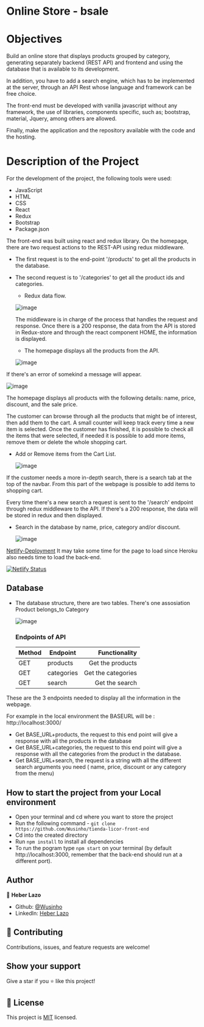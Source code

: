 # Online Store - bsale

# Objectives

Build an online store that displays products grouped by category, generating separately backend (REST API) and frontend and using the database that is available to its development.

In addition, you have to add a search engine, which has to be implemented at the server, through an API Rest whose language and framework can be free choice.

The front-end must be developed with vanilla javascript without any framework, the use of libraries, components
specific, such as; bootstrap, material, Jquery, among others are allowed.

Finally, make the application and the repository available with the code and the hosting.

# Description of the Project

For the development of the project, the following tools were used:

- JavaScript
- HTML
- CSS
- React
- Redux
- Bootstrap
- Package.json

The front-end was built using react and redux library.
On the homepage, there are two request actions to the REST-API using redux middleware.

- The first request is to the end-point '/products' to get all the products in the database.
- The second request is to '/categories' to get all the product ids and categories.

  - Redux data flow.

  ![image](./src/assets/Redux-diagram.png)

  The middleware is in charge of the process that handles the request and response. Once there is a 200 response, the data from the API is stored in Redux-store and through the react component HOME, the information is displayed.

  - The homepage displays all the products from the API.

  ![image](./src/assets/Home.png)

If there's an error of somekind a message will appear.

![image](./src/assets/Error_message.png)

The homepage displays all products with the following details: name, price, discount, and the sale price.

The customer can browse through all the products that might be of interest, then add them to the cart. A small counter will keep track every time a new item is selected. Once the customer has finished, it is possible to check all the items that were selected, if needed it is possible to add more items, remove them or delete the whole shopping cart.

- Add or Remove items from the Cart List.

  ![image](./src/assets/Cart.png)

If the customer needs a more in-depth search, there is a search tab at the top of the navbar. From this part of the webpage is possible to add items to shopping cart.

Every time there's a new search a request is sent to the '/search' endpoint through redux middleware to the API. If there's a 200 response, the data will be stored in redux and then displayed.

- Search in the database by name, price, category and/or discount.

  ![image](./src/assets/Search.png)

[Netlify-Deployment](https://61b6c8a4e5d4a6d1def961bb--competent-mcnulty-9b9b65.netlify.app/)
It may take some time for the page to load since Heroku also needs time to load the back-end.

[![Netlify Status](https://api.netlify.com/api/v1/badges/27052ef2-c6a3-4b01-9a4d-f11438f88ff4/deploy-status)](https://app.netlify.com/sites/competent-mcnulty-9b9b65/deploys)

## Database

- The database structure, there are two tables. There's one assosiation Product belongs_to Category

  ![image](./src/assets/data_base.png)

  ### **Endpoints of API**

  | Method | Endpoint   |      Functionality |
  | ------ | ---------- | -----------------: |
  | GET    | products   |   Get the products |
  | GET    | categories | Get the categories |
  | GET    | search     |     Get the search |

These are the 3 endpoints needed to display all the information in the webpage.

For example in the local environment the BASEURL will be : http://localhost:3000/

- Get BASE_URL+products, the request to this end point will give a response with all the products in the database
- Get BASE_URL+categories, the request to this end point will give a response with all the categories from the product in the database.
- Get BASE_URL+search, the request is a string with all the different search arguments you need ( name, price, discount or any category from the menu)

## How to start the project from your Local environment

- Open your terminal and cd where you want to store the project
- Run the following command - `git clone https://github.com/Wusinho/tienda-licor-front-end`
- Cd into the created directory
- Run `npm install` to install all dependencies
- To run the pogram type `npm start` on your terminal (by default http://localhost:3000, remember that the back-end should run at a different port).

## Author

👤 **Heber Lazo**

- Github: [@Wusinho](https://github.com/Wusinho)
- LinkedIn: [Heber Lazo](https://www.linkedin.com/in/heber-lazo-benza-523266133/)

## 🤝 Contributing

Contributions, issues, and feature requests are welcome!

## Show your support

Give a star if you :star: like this project!

## 📝 License

This project is [MIT](LICENSE) licensed.
